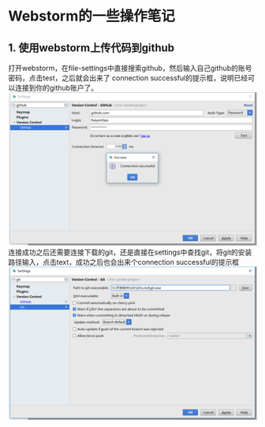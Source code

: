 # Webstorm的一些操作笔记
## 1. 使用webstorm上传代码到github
打开webstorm，在file-settings中直接搜索github，然后输入自己github的账号密码，点击test，之后就会出来了 connection successful的提示框，说明已经可以连接到你的github账户了。
![1](img/1.png)
连接成功之后还需要连接下载的git，还是直接在settings中查找git，将git的安装路径输入，点击text，成功之后也会出来个connection successful的提示框
![2](img/2.png)